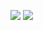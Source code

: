 ![](https://komarev.com/ghpvc/?username=vincenthch&color=green)
![](https://github-readme-stats.vercel.app/api?username=vincenthch&show_icons=true&count_private=true)
<!--
**VincentHch/vincenthch** is a ✨ _special_ ✨ repository because its `README.md` (this file) appears on your GitHub profile.

Here are some ideas to get you started:

- 🔭 I’m currently working on ...
- 🌱 I’m currently learning ...
- 👯 I’m looking to collaborate on ...
- 🤔 I’m looking for help with ...
- 💬 Ask me about ...
- 📫 How to reach me: ...
- 😄 Pronouns: ...
- ⚡ Fun fact: ...
-->
